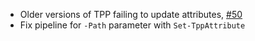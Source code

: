 - Older versions of TPP failing to update attributes, [#50](https://github.com/gdbarron/VenafiPS/issues/50)
- Fix pipeline for `-Path` parameter with `Set-TppAttribute`
